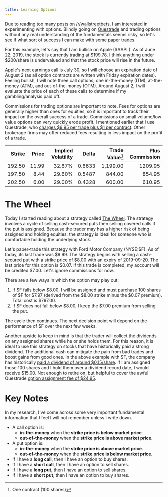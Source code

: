 ```yaml
---
title: Learning Options
---
```


Due to reading too many posts on [/r/wallstreetbets](https://www.reddit.com/r/wallstreetbets), I am interested in experimenting with options. Blindly going on [Questrade](https://www.questrade.com) and trading options without any real understanding of the fundamentals seems risky, so let's see if what sort of success I can make with some paper trades.

For this example, let's say that I am bullish on Apple ($AAPL). As of June 22, 2019, the stock is currently trading at  $199.78. I think anything under $200/share is undervalued and that the stock price will rise in the future.

Apple's next earnings call is July 30, so I will choose an expiration date of August 2 (as all option contracts are written with Friday expiration dates). Feeling bullish, I will note three call options; one in-the-money (ITM), at-the-money (ATM), and out-of-the-money (OTM). Around August 2, I will evaluate the price of each of these calls to determine if my gambling/analysis paid off.

Commissions for trading options are important to note. Fees for options are generally higher than ones for equities, so it is important to track their impact on the overall success of a trade. Commissions on small volume/low value options can very quickly erode profit. I mentioned earlier that I use Questrade, who [charges $9.95 per trade plus $1 per contract](https://www.questrade.com/pricing/self-directed-commissions-plans-fees). Other brokerage firms may offer reduced fees resulting in less impact on the profit of a trade.

|Strike|Price|Implied Volatility|Delta|Trade Value[^1]|Plus Commission|
|-----:|----:|-----------------:|----:|-----------------------:|--------------:|
|192.50|11.99|32.67%|0.6633|1,199.00|1209.95
|197.50|8.44|29.60%|0.5487|844.00|854.95
|202.50|6.00|29.00%|0.4328|600.00|610.95

[^1]:One contract (100 shares)

# The Wheel

Today I started reading about a strategy called [The Wheel](www.optionstradingiq.com/the-wheel-strategy/). The strategy involves a cycle of selling cash-secured puts then selling covered calls if the put is assigned. Because the trader may has a higher risk of being assigned and holding equities, the strategy is ideal for someone who is comfortable holding the underlying stock.

Let's paper-trade this strategy with Ford Motor Company (NYSE:$F). As of today, its last trade was $9.99. The strategy begins with selling a cash-secured put with a strike price of $8.00 with an expiry of 2019-09-20. The last price for this option is $0.07. If this trade is completed, my account will be credited $7.00. Let's ignore commissions for now.

There are a few ways in which the option may play out:
1. If $F falls below $8.00, I will be assigned and must purchase 100 shares of $F for $7.97 (derived from the $8.00 strike minus the $0.07 premium). Total cost is $797.00.
2. If $F does not fall below $8.00, I keep the $7.00 premium from selling the put.

The cycle then continues. The next decision point will depend on the performance of $F over the next few weeks.

Another upside to keep in mind is that the trader will collect the dividends on any assigned shares while he or she holds them. For this reason, it is ideal to use this strategy on stocks that have historically paid a strong dividend. The additional cash can mitigate the pain from bad trades and boost gains from good ones. In the above example with $F, the company has historically [paid a dividend of around $0.15/share](https://www.dividend.com/dividend-stocks/consumer-goods/auto-manufacturers-major/f-ford-motor-company/). If I am assigned those 100 shares and I hold them over a dividend record date, I would receive $15.00. Not enough to retire on, but helpful to cover the awful Questrade [option assignment fee of $24.95](https://www.questrade.com/pricing/self-directed-commissions-plans-fees/transaction).

# Key Notes

In my research, I've come across some very important fundamental information that I feel I will not remember unless I write down.

* A call option is:
  * __in-the-money__ when the __strike price is below market price__.
  * __out-of-the-money__ when the __strike price is above market price__.
* A put option is:
  * __in-the-money__ when the __strike price is above market price__.
  * __out-of-the-money__ when the __strike price is below market price__.
* If I have a __long call__, then I have an option to buy shares.
* If I have a __short call__, then I have an option to sell shares.
* If I have a __long put__, then I have an option to sell shares.
* If I have a __short put__, then I have an option to buy shares.
